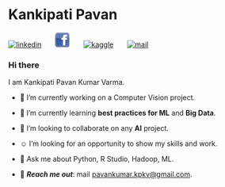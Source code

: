 # Kankipati Pavan

[![linkedin](https://github.com/arpit-dwivedi/arpit-dwivedi.github.io/blob/master/assets/img/Webp.net-resizeimage.png)](https://www.linkedin.com/in/k-pavan-kumar-varma-252a5b124/)&nbsp;&nbsp;&nbsp;&nbsp;&nbsp;&nbsp;&nbsp;[![facebook](https://github.com/kankipatipavan/Logos/blob/main/Logos/Images/Facebook%20Logo.jpg)](https://www.facebook.com/profile.php?id=100003890107739)&nbsp;&nbsp;&nbsp;&nbsp;&nbsp;&nbsp;&nbsp;[![kaggle](https://github.com/arpit-dwivedi/arpit-dwivedi/blob/master/kaggle.png)](https://www.kaggle.com/pavankumarvarma000)&nbsp;&nbsp;&nbsp;&nbsp;&nbsp;&nbsp;&nbsp;[![mail](https://github.com/arpit-dwivedi/arpit-dwivedi/blob/master/m1.png)](mailto:pavankumar.kpkv@gmail.com)

### Hi there

I am Kankipati Pavan Kumar Varma. 



- :raising_hand: I’m currently working on a Computer Vision project.

- :paw_prints: I’m currently learning **best practices for ML** and **Big Data**.

- :open_hands: I’m looking to collaborate on any **AI** project.

- :relaxed: I’m looking for an opportunity to show my skills and work.

- :speech_balloon: Ask me about Python, R Studio, Hadoop, ML.

- :email: ***Reach me out***: mail [pavankumar.kpkv@gmail.com](mailto:pavankumar.kpkv@gmail.com).

